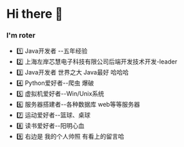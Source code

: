 <!---
RoterLong/RoterLong is a ✨ special ✨ repository because its `README.md` (this file) appears on your GitHub profile.
You can click the Preview link to take a look at your changes.
--->
# Hi there :wave:
### I'm roter
- :one: Java开发者 --五年经验 
- :two: 上海左岸芯慧电子科技有限公司后端开发技术开发-leader
- :three: Java开发者 世界之大 Java最好 哈哈哈 
- :four: Python爱好者--爬虫 爆破 
- :five: 虚拟机爱好者--Win/Unix系统 
- :six: 服务器搭建者--各种数据库 web等等服务器 
- :seven: 运动爱好者--篮球、桌球 
- :eight: 读书爱好者--阳明心血
- :nine: 右边是 我的个人帅照 有看上的留言哈


